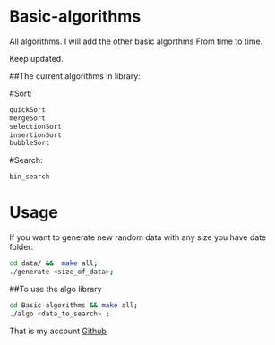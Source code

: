 # Basic-algorithms

All algorithms.       I will add the other basic algorthms From time to time.

Keep updated.

##The current algorithms in library:

#Sort: 
```bash
quickSort
mergeSort
selectionSort
insertionSort
bubbleSort
```
#Search:
```bash
bin_search
```

Usage
=======

If you want to generate new random data with any size you have date folder:

```bash
cd data/ &&  make all;
./generate <size_of_data>;
```

##To use the algo library

```bash
cd Basic-algorithms && make all;
./algo <data_to_search> ;
```
That is my account [Github](https://github.com/WikiGenius)
